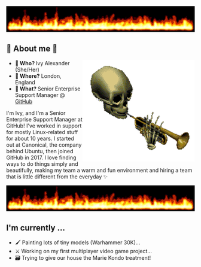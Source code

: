
<img src="https://github.com/ivyharriet/ivyharriet/blob/ivyharriet-readme/cool-flames.gif"> 

## 👹 About me 👹

<div>
  <img src="https://github.com/ivyharriet/ivyharriet/blob/ivyharriet-readme/badass-skeleton.gif" align="right" width="300"> 

<ul>
  <li><b>🌈 Who? </b> Ivy Alexander (She/Her)</li>
  <li><b>📍 Where?</b> London, England</li>
  <li><b>💼 What? </b>Senior Enterprise Support Manager @ <a href="github.com">GitHub</a></li>	
</ul>

<p>I'm Ivy, and I'm a Senior Enterprise Support Manager at GitHub! I've worked in support for mostly Linux-related stuff for about 10 years. I started out at Canonical, the company behind Ubuntu, then joined GitHub in 2017. I love finding ways to do things simply and beautifully, making my team a warm and fun environment and hiring a team that is little different from the everyday ✨</p>

</div>

<img src="https://github.com/ivyharriet/ivyharriet/blob/ivyharriet-readme/cool-flames.gif"> 

<h2>I'm currently ...</h2>

- 🖌️ Painting lots of tiny models (Warhammer 30K)...
- ⚔️ Working on my first multiplayer video game project...
- 🗃️ Trying to give our house the Marie Kondo treatment!
